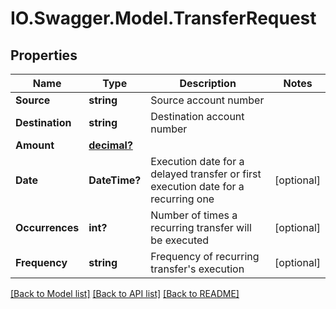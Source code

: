 # IO.Swagger.Model.TransferRequest
## Properties

Name | Type | Description | Notes
------------ | ------------- | ------------- | -------------
**Source** | **string** | Source account number | 
**Destination** | **string** | Destination account number | 
**Amount** | [**decimal?**](BigDecimal.md) |  | 
**Date** | **DateTime?** | Execution date for a delayed transfer or first execution date for a recurring one  | [optional] 
**Occurrences** | **int?** | Number of times a recurring transfer will be executed  | [optional] 
**Frequency** | **string** | Frequency of recurring transfer&#x27;s execution | [optional] 

[[Back to Model list]](../README.md#documentation-for-models) [[Back to API list]](../README.md#documentation-for-api-endpoints) [[Back to README]](../README.md)

